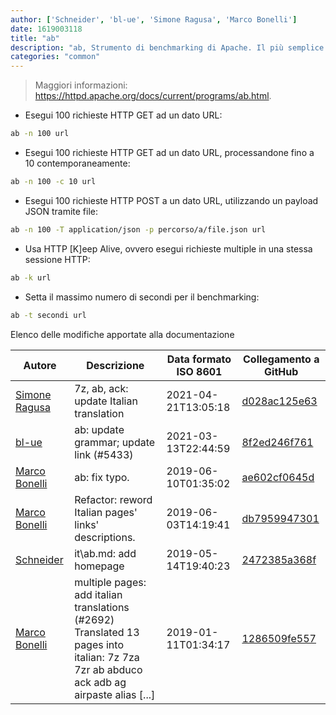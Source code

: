 ```yaml
---
author: ['Schneider', 'bl-ue', 'Simone Ragusa', 'Marco Bonelli']
date: 1619003118
title: "ab"
description: "ab, Strumento di benchmarking di Apache. Il più semplice modo per eseguire un test sul carico del server."
categories: "common"
---
```

> Maggiori informazioni: <https://httpd.apache.org/docs/current/programs/ab.html>.

- Esegui 100 richieste HTTP GET ad un dato URL:

```bash
ab -n 100 url
```

- Esegui 100 richieste HTTP GET ad un dato URL, processandone fino a 10 contemporaneamente:

```bash
ab -n 100 -c 10 url
```

- Esegui 100 richieste HTTP POST a un dato URL, utilizzando un payload JSON tramite file:

```bash
ab -n 100 -T application/json -p percorso/a/file.json url
```

- Usa HTTP [K]eep Alive, ovvero esegui richieste multiple in una stessa sessione HTTP:

```bash
ab -k url
```

- Setta il massimo numero di secondi per il benchmarking:

```bash
ab -t secondi url
```
Elenco delle modifiche apportate alla documentazione


Autore | Descrizione | Data formato ISO 8601 | Collegamento a GitHub
------|-----|-----|-----
[Simone Ragusa](mailto:simone99.as@gmail.com) | 7z, ab, ack: update Italian translation | 2021-04-21T13:05:18 | [d028ac125e63](https://github.com/tldr-pages/tldr/commit/d028ac125e63ed0021d4633038dfa88b407e9100)
[bl-ue](mailto:54780737+bl-ue@users.noreply.github.com) | ab: update grammar; update link (#5433) | 2021-03-13T22:44:59 | [8f2ed246f761](https://github.com/tldr-pages/tldr/commit/8f2ed246f7614df6e815b9eefae053a0f64df920)
[Marco Bonelli](mailto:marco@mebeim.net) | ab: fix typo. | 2019-06-10T01:35:02 | [ae602cf0645d](https://github.com/tldr-pages/tldr/commit/ae602cf0645dfe14972469b2ce86477fd7ada545)
[Marco Bonelli](mailto:marco@mebeim.net) | Refactor: reword Italian pages' links' descriptions. | 2019-06-03T14:19:41 | [db7959947301](https://github.com/tldr-pages/tldr/commit/db795994730108131d36e7a50b67378e79e27c10)
[Schneider](mailto:lucas.schneider@sap.com) | it\ab.md: add homepage | 2019-05-14T19:40:23 | [2472385a368f](https://github.com/tldr-pages/tldr/commit/2472385a368f0e2389641964716423344f462b70)
[Marco Bonelli](mailto:mebeim@users.noreply.github.com) | multiple pages: add italian translations (#2692) Translated 13 pages into italian: 7z 7za 7zr ab abduco ack adb ag airpaste alias [...] | 2019-01-11T01:34:17 | [1286509fe557](https://github.com/tldr-pages/tldr/commit/1286509fe557aaa701a1ebe07ce0c5c0b7ef6959)

